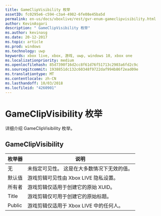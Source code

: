 ```yaml
---
title: GameClipVisibility 枚举
assetID: fc0295e6-c594-c3a4-4982-6fe08e45ba5d
permalink: en-us/docs/xboxlive/rest/gvr-enum-gameclipvisibility.html
author: KevinAsgari
description: " GameClipVisibility 枚举"
ms.author: kevinasg
ms.date: 20-12-2017
ms.topic: article
ms.prod: windows
ms.technology: uwp
keywords: xbox live, xbox, 游戏, uwp, windows 10, xbox one
ms.localizationpriority: medium
ms.openlocfilehash: 85d7390f16d2cc8f61d76f51713c2903a6fd2c9c
ms.sourcegitcommit: 1938851dc132c60348f9722daf994b86f2ead09e
ms.translationtype: MT
ms.contentlocale: zh-CN
ms.lasthandoff: 10/03/2018
ms.locfileid: "4260901"
---
```

# <a name="gameclipvisibility-enumeration"></a>GameClipVisibility 枚举
详细介绍 GameClipVisibility 枚举。 
<a id="ID4ER"></a>

 
## <a name="gameclipvisibility"></a>GameClipVisibility
 
| <b>枚举器</b>| <b>说明</b>| 
| --- | --- | 
| 无| 未指定可见性。 这是在大多数情况下无效的值。| 
| 默认值| 游戏剪辑可见性由 Xbox LIVE 隐私设置。| 
| 所有者| 游戏剪辑仅适用于创建它的原始 XUID。| 
| Title| 游戏剪辑仅可用于创建它的原始标题。| 
| Public| 游戏剪辑仅适用于 Xbox LIVE 中的任何人。| 
  
